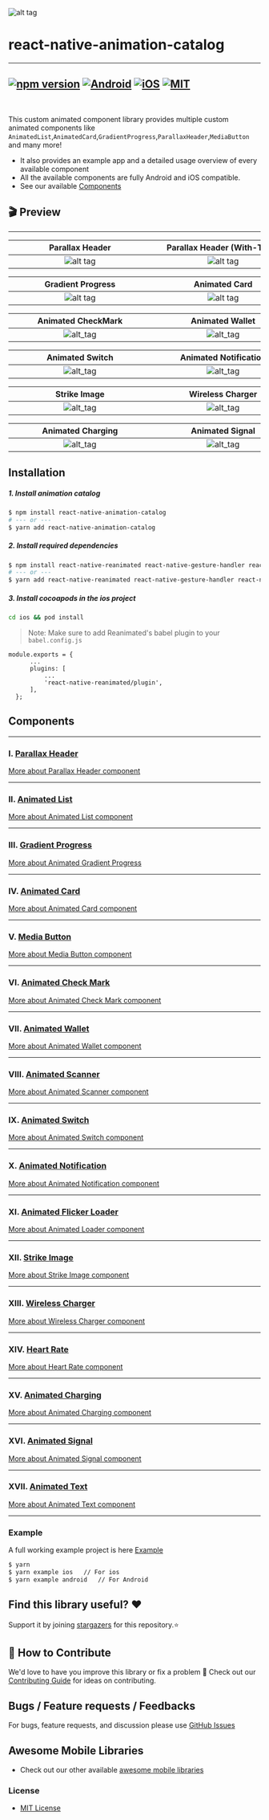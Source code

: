 ![alt tag](./assets/react-native-animations.gif)

# react-native-animation-catalog

---

## [![npm version](https://img.shields.io/badge/npm%20package-0.0.2-orange)](https://www.npmjs.org/package/react-native-animation-catalog) [![Android](https://img.shields.io/badge/Platform-Android-green?logo=android)](https://www.android.com) [![iOS](https://img.shields.io/badge/Platform-iOS-green?logo=apple)](https://developer.apple.com/ios) [![MIT](https://img.shields.io/badge/License-MIT-green)](https://opensource.org/licenses/MIT)

<br>

This custom animated component library provides multiple custom animated components like `AnimatedList`,`AnimatedCard`,`GradientProgress`,`ParallaxHeader`,`MediaButton` and many more!

- It also provides an example app and a detailed usage overview of every available component
- All the available components are fully Android and iOS compatible.
- See our available <a href="#Components">Components</a>

## 🎬 Preview

---

|   <div style="width:270px"></div>Parallax Header   | <div style="width:270px"></div>Parallax Header (With-Tabs) | <div style="width:270px"></div>AnimatedList |
| :------------------------------------------------: | :--------------------------------------------------------: | :-----------------------------------------: |
| ![alt tag](./assets/ParallaxHeaderWithoutTabs.gif) |        ![alt tag](./assets/ParallaxHeaderTabs.gif)         | ![alt_tag](./assets/animatedFadeUpDown.gif) |

| <div style="width:270px"></div>Gradient Progress | <div style="width:270px"></div>Animated Card | <div style="width:270px"></div>Media Button |
| :----------------------------------------------: | :------------------------------------------: | :-----------------------------------------: |
|    ![alt tag](./assets/GradientProgress.gif)     |    ![alt tag](./assets/AnimatedCard.gif)     |    ![alt_tag](./assets/MediaButton.gif)     |

| <div style="width:270px"></div>Animated CheckMark | <div style="width:270px"></div>Animated Wallet | <div style="width:270px"></div>Animated Scanner |
| :-----------------------------------------------: | :--------------------------------------------: | :---------------------------------------------: |
|    ![alt_tag](./assets/AnimatedCheckMark.gif)     |    ![alt_tag](./assets/AnimatedWallet.gif)     |    ![alt_tag](./assets/AnimatedScanner.gif)     |

| <div style="width:270px"></div>Animated Switch | <div style="width:270px"></div>Animated Notification | <div style="width:270px"></div>Animated Flicker Loader |
| :--------------------------------------------: | :--------------------------------------------------: | :----------------------------------------------------: |
|    ![alt_tag](./assets/AnimatedSwitch.gif)     |    ![alt_tag](./assets/AnimatedNotification.gif)     |     ![alt_tag](./assets/AnimatedFlickerLoader.gif)     |

| <div style="width:270px"></div>Strike Image | <div style="width:270px"></div>Wireless Charger  | <div style="width:270px"></div>Heart Rate |
| :-----------------------------------------: | :----------------------------------------------: | :---------------------------------------: |
|    ![alt_tag](./assets/StrikeImage.gif)     | ![alt_tag](./assets//DefaultWirelessCharger.gif) |    ![alt_tag](./assets/HeartRate.gif)     |

| <div style="width:270px"></div>Animated Charging | <div style="width:270px"></div>Animated Signal | <div style="width:270px"></div>Animated Text |
| :----------------------------------------------: | :--------------------------------------------: | :------------------------------------------: |
|    ![alt_tag](./assets/AnimatedCharging.gif)     |      ![alt_tag](./assets/WiFiSignal.gif)       |    ![alt_tag](./assets/AnimatedText.gif)     |

## Installation

##### 1. Install animation catalog

```bash
$ npm install react-native-animation-catalog
# --- or ---
$ yarn add react-native-animation-catalog
```

##### 2. Install required dependencies

```bash
$ npm install react-native-reanimated react-native-gesture-handler react-native-linear-gradient @react-navigation/native @react-navigation/material-top-tabs react-native-tab-view react-native-pager-view react-native-screens react-native-safe-area-context react-native-svg
# --- or ---
$ yarn add react-native-reanimated react-native-gesture-handler react-native-linear-gradient @react-navigation/native @react-navigation/material-top-tabs react-native-tab-view react-native-pager-view react-native-screens react-native-safe-area-context react-native-svg
```

##### 3. Install cocoapods in the ios project

```bash
cd ios && pod install
```

> Note: Make sure to add Reanimated's babel plugin to your `babel.config.js`

```
module.exports = {
      ...
      plugins: [
          ...
          'react-native-reanimated/plugin',
      ],
  };
```

## Components

---

### I. [Parallax Header](./src/components/ParallaxHeader)

[More about Parallax Header component](./src/components/ParallaxHeader/README.md)

---

### ⅠI. [Animated List](./src/components/AnimatedList)

[More about Animated List component](./src/components/AnimatedList/README.md)

---

### III. [Gradient Progress](./src/components/GradientProgress)

[More about Animated Gradient Progress](./src/components/GradientProgress/README.md)

---

### IV. [Animated Card](./src/components/AnimatedCard)

[More about Animated Card component](./src/components/AnimatedCard/README.md)

---

### V. [Media Button](./src/components/MediaButton)

[More about Media Button component](./src/components/MediaButton/README.md)

---

### VI. [Animated Check Mark](./src/components/AnimatedCheckMark)

[More about Animated Check Mark component](./src/components/AnimatedCheckMark/README.md)

---

### VII. [Animated Wallet](./src/components/AnimatedWallet)

[More about Animated Wallet component](./src/components/AnimatedWallet/README.md)

---

### VIII. [Animated Scanner](./src/components/AnimatedScanner)

[More about Animated Scanner component](./src/components/AnimatedScanner/README.md)

---

### IX. [Animated Switch](./src/components/AnimatedSwitch)

[More about Animated Switch component](./src/components/AnimatedSwitch/README.md)

---

### X. [Animated Notification](./src/components/AnimatedNotification)

[More about Animated Notification component](./src/components/AnimatedNotification/README.md)

---

### XI. [Animated Flicker Loader](./src/components/AnimatedFlickerLoader)

[More about Animated Loader component](./src/components/AnimatedFlickerLoader/README.md)

---

### XII. [Strike Image](./src/components/StrikeImage)

[More about Strike Image component](./src/components/StrikeImage/README.md)

---

### XIII. [Wireless Charger](./src/components/WirelessCharger)

[More about Wireless Charger component](./src/components/WirelessCharger/README.md)

---

### XIV. [Heart Rate](./src/components/HeartRate)

[More about Heart Rate component](./src/components/HeartRate/README.md)

---

### XV. [Animated Charging](./src/components/AnimatedCharging/)

[More about Animated Charging component](./src/components/AnimatedCharging/README.md)

---

### XVI. [Animated Signal](./src/components/AnimatedSignal/)

[More about Animated Signal component](./src/components/AnimatedSignal/README.md)

---

### XVII. [Animated Text](./src/components/AnimatedText/)

[More about Animated Text component](./src/components/AnimatedText/README.md)

---

### Example

A full working example project is here [Example](./example/)

```sh
$ yarn
$ yarn example ios   // For ios
$ yarn example android   // For Android
```

## Find this library useful? ❤️

Support it by joining [stargazers](https://github.com/SimformSolutionsPvtLtd/react-native-animation-catalog/stargazers) for this repository.⭐

## 🤝 How to Contribute

We'd love to have you improve this library or fix a problem 💪
Check out our [Contributing Guide](CONTRIBUTING.md) for ideas on contributing.

## Bugs / Feature requests / Feedbacks

For bugs, feature requests, and discussion please use [GitHub Issues](https://github.com/SimformSolutionsPvtLtd/react-native-animation-catalog/issues)

## Awesome Mobile Libraries

- Check out our other available [awesome mobile libraries](https://github.com/SimformSolutionsPvtLtd/Awesome-Mobile-Libraries)

### License

- [MIT License](./LICENSE)
